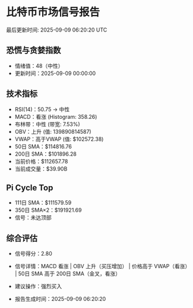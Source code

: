 # 比特币市场信号报告

最后更新时间: 2025-09-09 06:20:20 UTC

## 恐慌与贪婪指数
- 情绪值：48（中性）
- 更新时间：2025-09-09 00:00:00

## 技术指标
- RSI(14)：50.75 → 中性
- MACD：看涨 (Histogram: 358.26)
- 布林带：中性 (带宽: 7.53%)
- OBV：上升 (值: 139890814587)
- VWAP：高于VWAP (值: $102572.38)
- 50日 SMA：$114816.76
- 200日 SMA：$101896.28
- 当前价格：$112657.78
- 当前成交量：$39.90B

## Pi Cycle Top
- 111日 SMA：$111579.59
- 350日 SMA×2：$191921.69
- 信号：未达顶部

## 综合评估
- 信号得分：2.80
- 信号详情：MACD 看涨 | OBV 上升（买压增加） | 价格高于 VWAP（看涨） | 50日 SMA 高于 200日 SMA（金叉，看涨）
- 建议操作：强烈买入

- 报告生成时间：2025-09-09 06:20:20